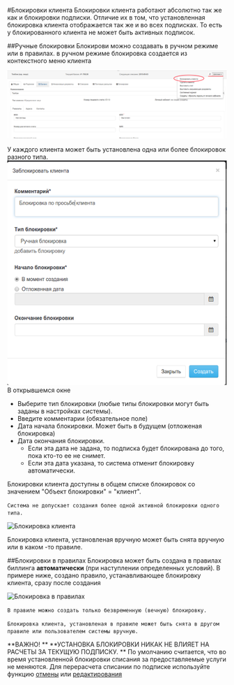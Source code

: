 #Блокировки клиента
Блокировки клиента работают абсолютно так же как и блокировки подписки. Отличие их в том, что установленная блокировка клиента отображается так же и во всех подписках. То есть у блокированного клиента не может быть активных подписок.

##Ручные блокировки
Блокирови можно создавать в ручном режиме или в правилах. в ручном режиме блокировка создается из контекстного меню клиента


![Меню блокировки клиента](block-client-1.png)

У каждого клиента может быть установлена одна или более блокировок разного типа. 
![Блокировка клиента](block-client-2.png)
В открывшемся окне 
- Выберите тип блокировки (любые типы блокировки могут быть заданы в настройках системы).
- Введите комментарии (обязательное поле)
- Дата начала блокировки. Может быть в будущем (отложеная блокировка)
- Дата окончания блокировки. 
  - Если эта дата не задана, то подписка будет блокирована до того, пока кто-то ее не снимет. 
  - Если эта дата указана, то система отменит блокировку автоматически.

Блокировки клиента доступны в общем списке блокировок со значением "Объект блокировки" = "клиент".  

```Система не допускает создания более одной активной блокировки одного типа.```

![Блокировка клиента](block-client-3.png)

Блокировка клиента, установленая вручную может быть снята вручную или в каком -то правиле.

##Блокировки в правилах
Блокировка может быть создана в правилах биллинга  **автоматически** (при наступлении определенных условий). В примере ниже, создано правило, устанавливающее блокировку клиента, сразу после создания

![Блокировка в правилах](block-client-4.png)


```В правиле можно создать только безвременную (вечную) блокировку.```

```Блокировка клиента, установленая в правиле может быть снята в другом правиле или пользователем системы вручную.```

**ВАЖНО! ** **УСТАНОВКА БЛОКИРОВКИ НИКАК НЕ ВЛИЯЕТ НА РАСЧЕТЫ ЗА ТЕКУЩУЮ ПОДПИСКУ. ** По умолчанию считается, что во время установленной блокировки списания за предоставляемые услуги не меняются. Для перерасчета списании по подписке используйте функцию [отмены](subscription_cancellation.md) или [редактирования](deistviya_s_aktivnimi_podpiskami.md)